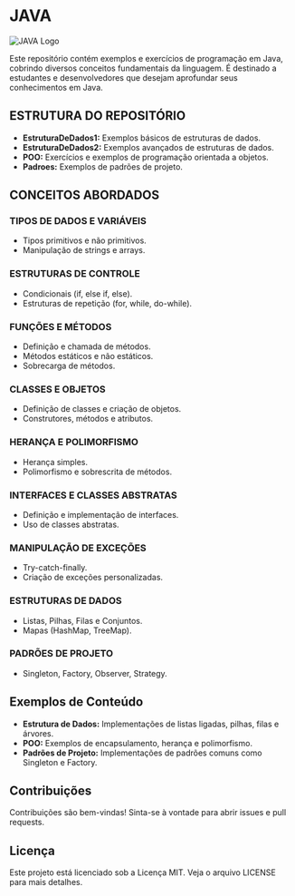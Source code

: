 # JAVA
![JAVA Logo](https://www.logo.wine/a/logo/Java_(programming_language)/Java_(programming_language)-Logo.wine.svg)

Este repositório contém exemplos e exercícios de programação em Java, cobrindo diversos conceitos fundamentais da linguagem. É destinado a estudantes e desenvolvedores que desejam aprofundar seus conhecimentos em Java.

## ESTRUTURA DO REPOSITÓRIO
- **EstruturaDeDados1:** Exemplos básicos de estruturas de dados.
- **EstruturaDeDados2:** Exemplos avançados de estruturas de dados.
- **POO:** Exercícios e exemplos de programação orientada a objetos.
- **Padroes:** Exemplos de padrões de projeto.

## CONCEITOS ABORDADOS
### TIPOS DE DADOS E VARIÁVEIS
- Tipos primitivos e não primitivos.
- Manipulação de strings e arrays.
### ESTRUTURAS DE CONTROLE
- Condicionais (if, else if, else).
- Estruturas de repetição (for, while, do-while).
### FUNÇÕES E MÉTODOS
- Definição e chamada de métodos.
- Métodos estáticos e não estáticos.
- Sobrecarga de métodos.
### CLASSES E OBJETOS
- Definição de classes e criação de objetos.
- Construtores, métodos e atributos.
### HERANÇA E POLIMORFISMO
- Herança simples.
- Polimorfismo e sobrescrita de métodos.
### INTERFACES E CLASSES ABSTRATAS
- Definição e implementação de interfaces.
- Uso de classes abstratas.
### MANIPULAÇÃO DE EXCEÇÕES
- Try-catch-finally.
- Criação de exceções personalizadas.
### ESTRUTURAS DE DADOS
- Listas, Pilhas, Filas e Conjuntos.
- Mapas (HashMap, TreeMap).
### PADRÕES DE PROJETO
- Singleton, Factory, Observer, Strategy.

## Exemplos de Conteúdo
- **Estrutura de Dados:** Implementações de listas ligadas, pilhas, filas e árvores.
- **POO:** Exemplos de encapsulamento, herança e polimorfismo.
- **Padrões de Projeto:** Implementações de padrões comuns como Singleton e Factory.
## Contribuições
Contribuições são bem-vindas! Sinta-se à vontade para abrir issues e pull requests.

## Licença
Este projeto está licenciado sob a Licença MIT. Veja o arquivo LICENSE para mais detalhes.
